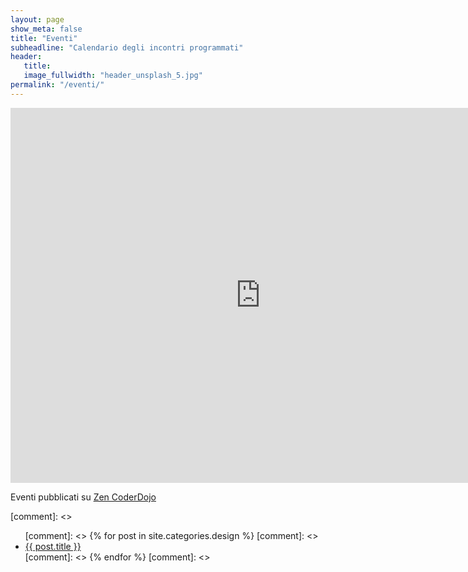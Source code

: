 ```yaml
---
layout: page
show_meta: false
title: "Eventi"
subheadline: "Calendario degli incontri programmati"
header:
   title:
   image_fullwidth: "header_unsplash_5.jpg"
permalink: "/eventi/"
---
```


<iframe src="https://calendar.google.com/calendar/b/2/embed?height=600&amp;wkst=1&amp;bgcolor=%23FFFFFF&amp;src=civivodigitale%40gmail.com&amp;color=%231B887A&amp;ctz=Europe%2FRome" style="border-width:0" width="800" height="600" frameborder="0" scrolling="no"></iframe>

Eventi pubblicati su [Zen CoderDojo](https://zen.coderdojo.com/dojos/it/rimini-province-of-rimini/rimini "Evento CoderDojoRimini")



[comment]: <> <ul>
[comment]: <>    {% for post in site.categories.design %}
[comment]: <>    <li><a href="{{ site.url }}{{ site.baseurl }}{{ post.url }}">{{ post.title }}</a></li>
[comment]: <>    {% endfor %}
[comment]: <> </ul>
